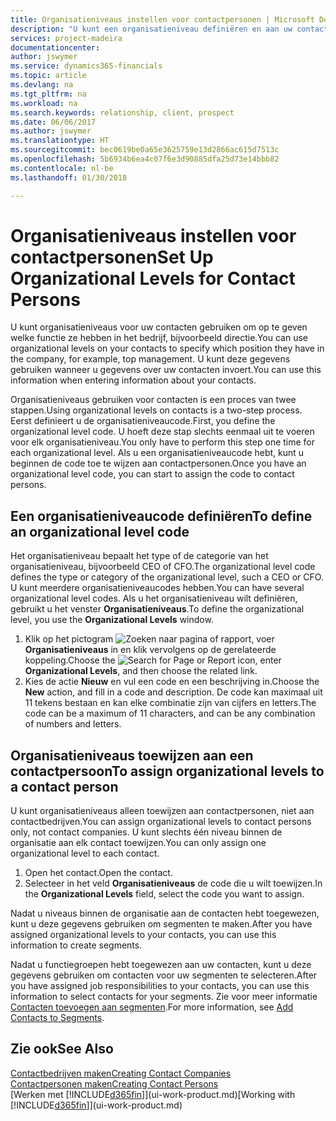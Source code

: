 ```yaml
---
title: Organisatieniveaus instellen voor contactpersonen | Microsoft Docs
description: "U kunt een organisatieniveau definiëren en aan uw contact toewijzen om de positie aan te geven die ze binnen hun bedrijf hebben, bijvoorbeeld directie."
services: project-madeira
documentationcenter: 
author: jswymer
ms.service: dynamics365-financials
ms.topic: article
ms.devlang: na
ms.tgt_pltfrm: na
ms.workload: na
ms.search.keywords: relationship, client, prospect
ms.date: 06/06/2017
ms.author: jswymer
ms.translationtype: HT
ms.sourcegitcommit: bec0619be0a65e3625759e13d2866ac615d7513c
ms.openlocfilehash: 5b6934b6ea4c07f6e3d90885dfa25d73e14bbb82
ms.contentlocale: nl-be
ms.lasthandoff: 01/30/2018

---
```

# <a name="set-up-organizational-levels-for-contact-persons"></a><span data-ttu-id="884d5-103">Organisatieniveaus instellen voor contactpersonen</span><span class="sxs-lookup"><span data-stu-id="884d5-103">Set Up Organizational Levels for Contact Persons</span></span>
<span data-ttu-id="884d5-104">U kunt organisatieniveaus voor uw contacten gebruiken om op te geven welke functie ze hebben in het bedrijf, bijvoorbeeld directie.</span><span class="sxs-lookup"><span data-stu-id="884d5-104">You can use organizational levels on your contacts to specify which position they have in the company, for example, top management.</span></span> <span data-ttu-id="884d5-105">U kunt deze gegevens gebruiken wanneer u gegevens over uw contacten invoert.</span><span class="sxs-lookup"><span data-stu-id="884d5-105">You can use this information when entering information about your contacts.</span></span>

<span data-ttu-id="884d5-106">Organisatieniveaus gebruiken voor contacten is een proces van twee stappen.</span><span class="sxs-lookup"><span data-stu-id="884d5-106">Using organizational levels on contacts is a two-step process.</span></span> <span data-ttu-id="884d5-107">Eerst definieert u de organisatieniveaucode.</span><span class="sxs-lookup"><span data-stu-id="884d5-107">First, you define the organizational level code.</span></span> <span data-ttu-id="884d5-108">U hoeft deze stap slechts eenmaal uit te voeren voor elk organisatieniveau.</span><span class="sxs-lookup"><span data-stu-id="884d5-108">You only have to perform this step one time for each organizational level.</span></span> <span data-ttu-id="884d5-109">Als u een organisatieniveaucode hebt, kunt u beginnen de code toe te wijzen aan contactpersonen.</span><span class="sxs-lookup"><span data-stu-id="884d5-109">Once you have an organizational level code, you can start to assign the code to contact persons.</span></span>

## <a name="to-define-an-organizational-level-code"></a><span data-ttu-id="884d5-110">Een organisatieniveaucode definiëren</span><span class="sxs-lookup"><span data-stu-id="884d5-110">To define an organizational level code</span></span>
<span data-ttu-id="884d5-111">Het organisatieniveau bepaalt het type of de categorie van het organisatieniveau, bijvoorbeeld CEO of CFO.</span><span class="sxs-lookup"><span data-stu-id="884d5-111">The organizational level code defines the type or category of the organizational level, such a CEO  or CFO.</span></span> <span data-ttu-id="884d5-112">U kunt meerdere organisatieniveaucodes hebben.</span><span class="sxs-lookup"><span data-stu-id="884d5-112">You can have several organizational level codes.</span></span> <span data-ttu-id="884d5-113">Als u het organisatieniveau wilt definiëren, gebruikt u het venster **Organisatieniveaus**.</span><span class="sxs-lookup"><span data-stu-id="884d5-113">To define the organizational level, you use the **Organizational Levels** window.</span></span>

1. <span data-ttu-id="884d5-114">Klik op het pictogram ![Zoeken naar pagina of rapport](media/ui-search/search_small.png "pictogram Zoeken naar pagina of rapport"), voer **Organisatieniveaus** in en klik vervolgens op de gerelateerde koppeling.</span><span class="sxs-lookup"><span data-stu-id="884d5-114">Choose the ![Search for Page or Report](media/ui-search/search_small.png "Search for Page or Report icon") icon, enter **Organizational Levels**, and then choose the related link.</span></span>
2. <span data-ttu-id="884d5-115">Kies de actie **Nieuw** en vul een code en een beschrijving in.</span><span class="sxs-lookup"><span data-stu-id="884d5-115">Choose the **New** action, and fill in a code and description.</span></span> <span data-ttu-id="884d5-116">De code kan maximaal uit 11 tekens bestaan en kan elke combinatie zijn van cijfers en letters.</span><span class="sxs-lookup"><span data-stu-id="884d5-116">The code can be a maximum of 11 characters, and can be any combination of numbers and letters.</span></span>

## <a name="to-assign-organizational-levels-to-a-contact-person"></a><span data-ttu-id="884d5-117">Organisatieniveaus toewijzen aan een contactpersoon</span><span class="sxs-lookup"><span data-stu-id="884d5-117">To assign organizational levels to a contact person</span></span>
<span data-ttu-id="884d5-118">U kunt organisatieniveaus alleen toewijzen aan contactpersonen, niet aan contactbedrijven.</span><span class="sxs-lookup"><span data-stu-id="884d5-118">You can assign organizational levels to contact persons only, not contact companies.</span></span> <span data-ttu-id="884d5-119">U kunt slechts één niveau binnen de organisatie aan elk contact toewijzen.</span><span class="sxs-lookup"><span data-stu-id="884d5-119">You can only assign one organizational level to each contact.</span></span>

1. <span data-ttu-id="884d5-120">Open het contact.</span><span class="sxs-lookup"><span data-stu-id="884d5-120">Open the contact.</span></span>
2. <span data-ttu-id="884d5-121">Selecteer in het veld **Organisatieniveaus** de code die u wilt toewijzen.</span><span class="sxs-lookup"><span data-stu-id="884d5-121">In the **Organizational Levels** field, select the code you want to assign.</span></span>

<span data-ttu-id="884d5-122">Nadat u niveaus binnen de organisatie aan de contacten hebt toegewezen, kunt u deze gegevens gebruiken om segmenten te maken.</span><span class="sxs-lookup"><span data-stu-id="884d5-122">After you have assigned organizational levels to your contacts, you can use this information to create segments.</span></span>

<span data-ttu-id="884d5-123">Nadat u functiegroepen hebt toegewezen aan uw contacten, kunt u deze gegevens gebruiken om contacten voor uw segmenten te selecteren.</span><span class="sxs-lookup"><span data-stu-id="884d5-123">After you have assigned job responsibilities to your contacts, you can use this information to select contacts for your segments.</span></span> <span data-ttu-id="884d5-124">Zie voor meer informatie [Contacten toevoegen aan segmenten](marketing-add-contact-segment.md).</span><span class="sxs-lookup"><span data-stu-id="884d5-124">For more information, see [Add Contacts to Segments](marketing-add-contact-segment.md).</span></span>

## <a name="see-also"></a><span data-ttu-id="884d5-125">Zie ook</span><span class="sxs-lookup"><span data-stu-id="884d5-125">See Also</span></span>
[<span data-ttu-id="884d5-126">Contactbedrijven maken</span><span class="sxs-lookup"><span data-stu-id="884d5-126">Creating Contact Companies</span></span>](marketing-create-contact-companies.md)  
[<span data-ttu-id="884d5-127">Contactpersonen maken</span><span class="sxs-lookup"><span data-stu-id="884d5-127">Creating Contact Persons</span></span>](marketing-create-contact-persons.md)  
<span data-ttu-id="884d5-128">[Werken met [!INCLUDE[d365fin](includes/d365fin_md.md)]](ui-work-product.md)</span><span class="sxs-lookup"><span data-stu-id="884d5-128">[Working with [!INCLUDE[d365fin](includes/d365fin_md.md)]](ui-work-product.md)</span></span>  

